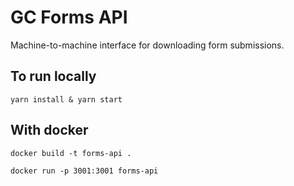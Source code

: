 # GC Forms API

Machine-to-machine interface for downloading form submissions.

## To run locally

`yarn install & yarn start`

## With docker

`docker build -t forms-api .`

`docker run -p 3001:3001 forms-api`
